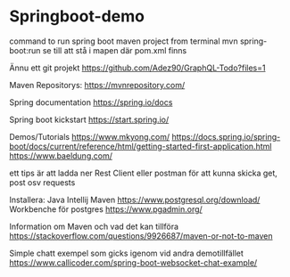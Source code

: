 # Springboot-demo

command to run spring boot maven project from terminal
mvn spring-boot:run
se till att stå i mapen där pom.xml finns

Ännu ett git projekt
https://github.com/Adez90/GraphQL-Todo?files=1

Maven Repositorys:
https://mvnrepository.com/

Spring documentation
https://spring.io/docs

Spring boot kickstart
https://start.spring.io/

Demos/Tutorials 
https://www.mkyong.com/
https://docs.spring.io/spring-boot/docs/current/reference/html/getting-started-first-application.html
https://www.baeldung.com/

ett tips är att ladda ner
Rest Client eller postman för att kunna skicka get, post osv requests

Installera:
Java
Intellij
Maven
https://www.postgresql.org/download/
Workbenche för postgres
https://www.pgadmin.org/

Information om Maven och vad det kan tillföra
https://stackoverflow.com/questions/9926687/maven-or-not-to-maven

Simple chatt exempel som gicks igenom vid andra demotillfället
https://www.callicoder.com/spring-boot-websocket-chat-example/
